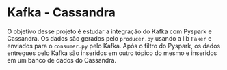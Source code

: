 # Kafka - Cassandra
O objetivo desse projeto é estudar a integração do Kafka com Pyspark e Cassandra. Os dados são gerados pelo `producer.py` usando a lib `Faker` e enviados para o `consumer.py` pelo Kafka. Após o filtro do Pyspark, os dados entregues pelo Kafka são inseridos em outro tópico do mesmo e inseridos em um banco de dados do Cassandra.
